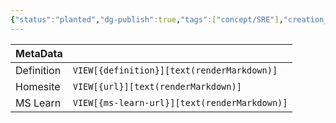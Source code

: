 ```yaml
---
{"status":"planted","dg-publish":true,"tags":["concept/SRE"],"creation_date":"2024-05-08 17:51","definition":"the time it takes to go from commit to deploy","ms-learn-url":"undefined","url":"undefined","aliases":null,"permalink":"/concepts/lead-time-for-changes/","dgPassFrontmatter":true}
---
```



| MetaData   |                                              |
| ---------- | -------------------------------------------- |
| Definition | `VIEW[{definition}][text(renderMarkdown)]`   |
| Homesite   | `VIEW[{url}][text(renderMarkdown)]`          |
| MS Learn   | `VIEW[{ms-learn-url}][text(renderMarkdown)]` |
